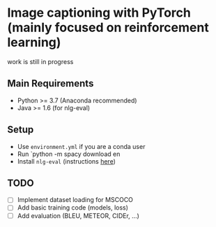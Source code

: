 # Image captioning with PyTorch (mainly focused on reinforcement learning)

work is still in progress

## Main Requirements
- Python >= 3.7 (Anaconda recommended)
- Java >= 1.6 (for nlg-eval)

## Setup
- Use `environment.yml` if you are a conda user
- Run `python -m spacy download en
- Install `nlg-eval` (instructions [here](https://github.com/Maluuba/nlg-eval/README.md))

## TODO
- [ ] Implement dataset loading for MSCOCO
- [ ] Add basic training code (models, loss)
- [ ] Add evaluation (BLEU, METEOR, CIDEr, ...)
